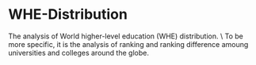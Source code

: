 # WHE-Distribution
The analysis of World higher-level education (WHE) distribution. \\
To be more specific, it is the analysis of ranking and ranking difference amoung universities and colleges around the globe.
